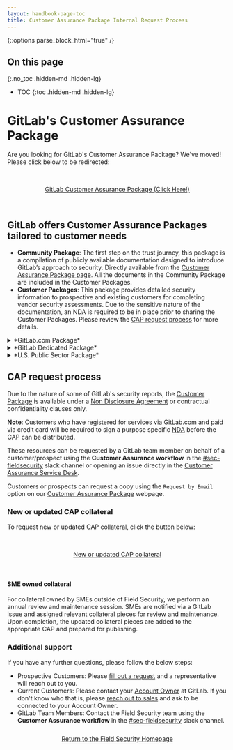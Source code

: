 ```yaml
---
layout: handbook-page-toc
title: Customer Assurance Package Internal Request Process
---
```


{::options parse_block_html="true" /}

## On this page
{:.no_toc .hidden-md .hidden-lg}

- TOC
{:toc .hidden-md .hidden-lg}

# GitLab's Customer Assurance Package

Are you looking for GitLab's Customer Assurance Package? We've moved! Please click below to be redirected:

<div class="flex-row" markdown="0" style="height:80px">
    <a href="https://about.gitlab.com/security/cap/" class="btn btn-purple-inv" style="width:100%;height:100%;margin:1px;display:flex;justify-content:center;align-items:center;">GitLab Customer Assurance Package (Click Here!)</a>
</div> 

## GitLab offers Customer Assurance Packages tailored to customer needs

* **Community Package**: The first step on the trust journey, this package is a compilation of publicly available documentation designed to introduce GitLab’s approach to security. Directly available from the [Customer Assurance Package page](https://about.gitlab.com/security/cap/). All the documents in the Community Package are included in the Customer Packages.
* **Customer Packages**: This package provides detailed security information to prospective and existing customers for completing vendor security assessments. Due to the sensitive nature of the documentation, an NDA is required to be in place prior to sharing the Customer Packages. Please review the [CAP request process](/handbook/security/security-assurance/field-security/customer-assurance-package.html#cap-request-process) for more details.
<details>
<summary markdown="span">*GitLab.com Package*</summary>

This package provides detailed security information to prospective and existing GitLab.com SaaS and self-managed customers for completing vendor security assessments. 

</details>

<details>
<summary markdown="span">*GitLab Dedicated Package*</summary>

This package provides detailed security information to prospective and existing GitLab Dedicated customers for completing vendor security assessments. 

</details>

<details>
<summary markdown="span">*U.S. Public Sector Package*</summary>

This package provides detailed security information to prospective and existing U.S. Public Sector customers for completing vendor security assessments. 

</details>


## CAP request process

Due to the nature of some of GitLab's security reports, the [Customer Package](https://about.gitlab.com/security/cap/) is available under a [Non Disclosure Agreement](https://about.gitlab.com/handbook/legal/NDA/) or contractual confidentiality  clauses only.

**Note**: Customers who have registered for services via GitLab.com and paid via credit card will be required to sign a purpose specific [NDA](https://about.gitlab.com/handbook/legal/NDA/) before the CAP can be distributed.

These resources can be requested by a GitLab team member on behalf of a customer/prospect using the **Customer Assurance workflow** in the [#sec-fieldsecurity](https://gitlab.slack.com/archives/CV5A53V70) slack channel or opening an issue directly in the [Customer Assurance Service Desk](https://gitlab.com/gitlab-com/gl-security/security-assurance/field-security-team/customer-assurance-activities/caa-servicedesk). 

Customers or prospects can request a copy using the `Request by Email` option on our [Customer Assurance Package](https://about.gitlab.com/security/cap/) webpage.

### New or updated CAP collateral

To request new or updated CAP collateral, click the button below:

<div class="flex-row" markdown="0" style="height:80px">
    <a href="https://gitlab.com/gitlab-com/gl-security/security-assurance/field-security-team/field-security/-/issues/new?issuable_template=cap_collateral_request" class="btn btn-purple-inv" style="width:100%;height:100%;margin:1px;display:flex;justify-content:center;align-items:center;">New or updated CAP collateral</a>
</div>

#### SME owned collateral

For collateral owned by SMEs outside of Field Security, we perform an annual review and maintenance session. SMEs are notified via a GitLab issue and assigned relevant collateral pieces for review and maintenance. Upon completion, the updated collateral pieces are added to the appropriate CAP and prepared for publishing.

### Additional support

If you have any further questions, please follow the below steps:

* Prospective Customers: Please [fill out a request](https://about.gitlab.com/sales/) and a representative will reach out to you.
* Current Customers: Please contact your [Account Owner](/handbook/sales/#initial-account-owner---based-on-segment) at GitLab. If you don't know who that is, please [reach out to sales](https://about.gitlab.com/sales/) and ask to be connected to your Account Owner.
* GitLab Team Members: Contact the Field Security team using the **Customer Assurance workflow** in the [#sec-fieldsecurity](https://gitlab.slack.com/archives/CV5A53V70) slack channel. 

<div class="flex-row" markdown="0" style="height:40px">
    <a href="https://about.gitlab.com/handbook/security/security-assurance/field-security/" class="btn btn-purple-inv" style="width:100%;height:100%;margin:1px;display:flex;justify-content:center;align-items:center;">Return to the Field Security Homepage</a>
</div> 
